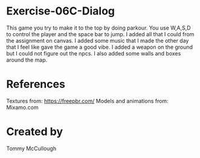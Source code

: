 # Exercise-06C-Dialog
This game you try to make it to the top by doing parkour. You use W,A,S,D to control the player and the space bar to jump. 
I added all that I could from the assignment on canvas.
I added some music that I made the other day that I feel like gave the game a good vibe.
I added a weapon on the ground but I could not figure out the npcs.
I also added some walls and boxes around the map.
# References

Textures from: https://freepbr.com/
Models and animations from: Mixamo.com

# Created by 
Tommy McCullough
